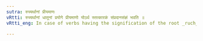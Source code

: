 ```yaml
---
sutra: रुच्यर्थानां प्रीयमाणः
vRtti: रुच्यर्थानां धातूनां प्रयोगे प्रीयमाणो योऽर्थ स्तत्कारकं संप्रदानसंज्ञं भवति ॥
vRtti_eng: In case of verbs having the signification of the root _ruch_ 'to like,' the person or thing that is pleased or satisfied, is called _Sampradana_ or recipient.

---
```

